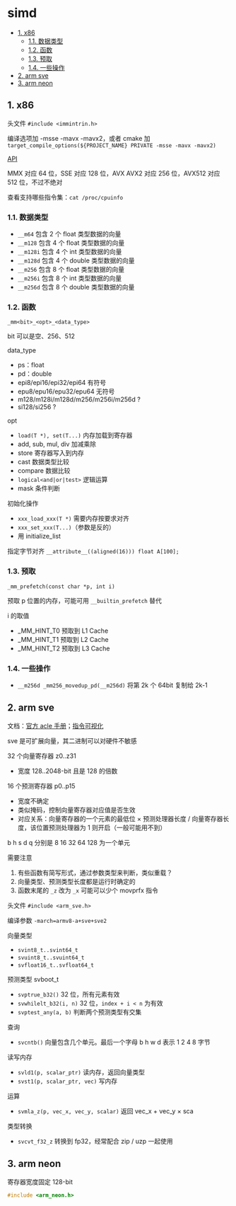 # simd

- [1. x86](#1-x86)
  - [1.1. 数据类型](#11-数据类型)
  - [1.2. 函数](#12-函数)
  - [1.3. 预取](#13-预取)
  - [1.4. 一些操作](#14-一些操作)
- [2. arm sve](#2-arm-sve)
- [3. arm neon](#3-arm-neon)

## 1. x86

头文件 `#include <immintrin.h>`

编译选项加 -msse -mavx -mavx2，或者 cmake 加 `target_compile_options(${PROJECT_NAME} PRIVATE -msse -mavx -mavx2)`

[API](https://www.intel.com/content/www/us/en/docs/intrinsics-guide/index.html)

MMX 对应 64 位，SSE 对应 128 位，AVX AVX2 对应 256 位，AVX512 对应 512 位，不过不绝对

查看支持哪些指令集：`cat /proc/cpuinfo`

### 1.1. 数据类型

- `__m64` 包含 2 个 float 类型数据的向量
- `__m128` 包含 4 个 float 类型数据的向量
- `__m128i` 包含 4 个 int 类型数据的向量
- `__m128d` 包含 4 个 double 类型数据的向量
- `__m256` 包含 8 个 float 类型数据的向量
- `__m256i` 包含 8 个 int 类型数据的向量
- `__m256d` 包含 8 个 double 类型数据的向量

### 1.2. 函数

`_mm<bit>_<opt>_<data_type>`

bit 可以是空、256、512

data_type

- ps：float
- pd：double
- epi8/epi16/epi32/epi64 有符号
- epu8/epu16/epu32/epu64 无符号
- m128/m128i/m128d/m256/m256i/m256d ?
- si128/si256 ?

opt

- `load(T *), set(T...)` 内存加载到寄存器
- add, sub, mul, div 加减乘除
- store 寄存器写入到内存
- cast 数据类型比较
- compare 数据比较
- `logical<and|or|test>` 逻辑运算
- mask 条件判断

初始化操作

- `xxx_load_xxx(T *)` 需要内存按要求对齐
- `xxx_set_xxx(T...)`（参数是反的）
- 用 initialize_list

指定字节对齐 `__attribute__((aligned(16))) float A[100];`

### 1.3. 预取

`_mm_prefetch(const char *p, int i)`

预取 p 位置的内存，可能可用 `__builtin_prefetch` 替代

i 的取值

- _MM_HINT_T0 预取到 L1 Cache
- _MM_HINT_T1 预取到 L2 Cache
- _MM_HINT_T2 预取到 L3 Cache

### 1.4. 一些操作

- `__m256d _mm256_movedup_pd(__m256d)` 将第 2k 个 64bit 复制给 2k-1

## 2. arm sve

文档：[官方 acle 手册](https://developer.arm.com/documentation/100987/0000/?lang=en)；[指令可视化](https://dougallj.github.io/asil/index.html)

sve 是可扩展向量，其二进制可以对硬件不敏感

32 个向量寄存器 z0..z31

- 宽度 128..2048-bit 且是 128 的倍数

16 个预测寄存器 p0..p15

- 宽度不确定
- 类似掩码，控制向量寄存器对应值是否生效
- 对应关系：向量寄存器的一个元素的最低位 × 预测处理器长度 / 向量寄存器长度，该位置预测处理器为 1 则开启（一般可能用不到）

b h s d q 分别是 8 16 32 64 128 为一个单元

需要注意

1. 有些函数有简写形式，通过参数类型来判断，类似重载？
2. 向量类型、预测类型长度都是运行时确定的
3. 函数末尾的 `_z` 改为 `_x` 可能可以少个 movprfx 指令

头文件 `#include <arm_sve.h>`

编译参数 `-march=armv8-a+sve+sve2`

向量类型

- `svint8_t..svint64_t`
- `svuint8_t..svuint64_t`
- `svfloat16_t..svfloat64_t`

预测类型 svboot_t

- `svptrue_b32()` 32 位，所有元素有效
- `svwhilelt_b32(i, n)` 32 位，`index + i < n` 为有效
- `svptest_any(a, b)` 判断两个预测类型有交集

查询

- `svcntb()` 向量包含几个单元。最后一个字母 b h w d 表示 1 2 4 8 字节

读写内存

- `svld1(p, scalar_ptr)` 读内存，返回向量类型
- `svst1(p, scalar_ptr, vec)` 写内存

运算

- `svmla_z(p, vec_x, vec_y, scalar)` 返回 vec_x + vec_y × sca

类型转换

- `svcvt_f32_z` 转换到 fp32，经常配合 zip / uzp 一起使用

## 3. arm neon

寄存器宽度固定 128-bit

```cpp
#include <arm_neon.h>
```
